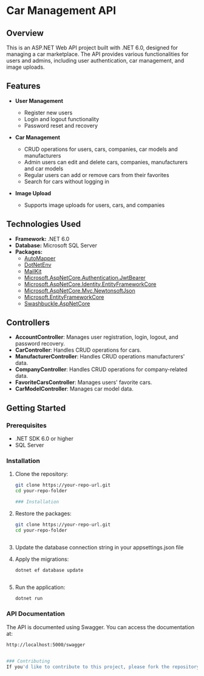 # Car Management API

## Overview

This is an ASP.NET Web API project built with .NET 6.0, designed for managing a car marketplace. The API provides various functionalities for users and admins, including user authentication, car management, and image uploads.

## Features

- **User Management**
  - Register new users
  - Login and logout functionality
  - Password reset and recovery

- **Car Management**
  - CRUD operations for users, cars, companies, car models and manufacturers
  - Admin users can edit and delete cars, companies, manufacturers and car models
  - Regular users can add or remove cars from their favorites
  - Search for cars without logging in

- **Image Upload**
  - Supports image uploads for users, cars, and companies

## Technologies Used

- **Framework:** .NET 6.0
- **Database:** Microsoft SQL Server
- **Packages:**
  - [AutoMapper](https://automapper.org/)
  - [DotNetEnv](https://github.com/mrbrun0/DotNetEnv)
  - [MailKit](https://github.com/jstedfast/MailKit)
  - [Microsoft.AspNetCore.Authentication.JwtBearer](https://docs.microsoft.com/en-us/aspnet/core/security/authentication/jwt-bearer)
  - [Microsoft.AspNetCore.Identity.EntityFrameworkCore](https://docs.microsoft.com/en-us/aspnet/core/security/authentication/identity)
  - [Microsoft.AspNetCore.Mvc.NewtonsoftJson](https://docs.microsoft.com/en-us/aspnet/core/mvc/json-options?view=aspnetcore-6.0#newtonsoftjson)
  - [Microsoft.EntityFrameworkCore](https://docs.microsoft.com/en-us/ef/core/)
  - [Swashbuckle.AspNetCore](https://github.com/domaindrivendev/Swashbuckle.AspNetCore)

## Controllers

- **AccountController**: Manages user registration, login, logout, and password recovery.
- **CarController**: Handles CRUD operations for cars.
- **ManufacturerController**: Handles CRUD operations manufacturers' data.
- **CompanyController**: Handles CRUD operations for company-related data.
- **FavoriteCarsController**: Manages users' favorite cars.
- **CarModelController**: Manages car model data.

## Getting Started

### Prerequisites

- .NET SDK 6.0 or higher
- SQL Server

### Installation

1. Clone the repository:
   ```bash
   git clone https://your-repo-url.git
   cd your-repo-folder

   ### Installation

2. Restore the packages:
   ```bash
   git clone https://your-repo-url.git
   cd your-repo-folder



3. Update the database connection string in your appsettings.json file



4. Apply the migrations:
   ```bash
   dotnet ef database update



5. Run the application:
   ```bash
   dotnet run

###  API Documentation
The API is documented using Swagger. You can access the documentation at:

  ```bash
  http://localhost:5000/swagger


### Contributing
If you'd like to contribute to this project, please fork the repository and submit a pull request with your changes.



